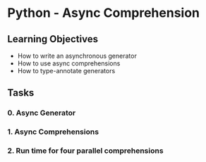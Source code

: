 # Python - Async Comprehension

## Learning Objectives
* How to write an asynchronous generator
* How to use async comprehensions
* How to type-annotate generators


## Tasks

### **0. Async Generator**
### **1. Async Comprehensions**
### **2. Run time for four parallel comprehensions**

